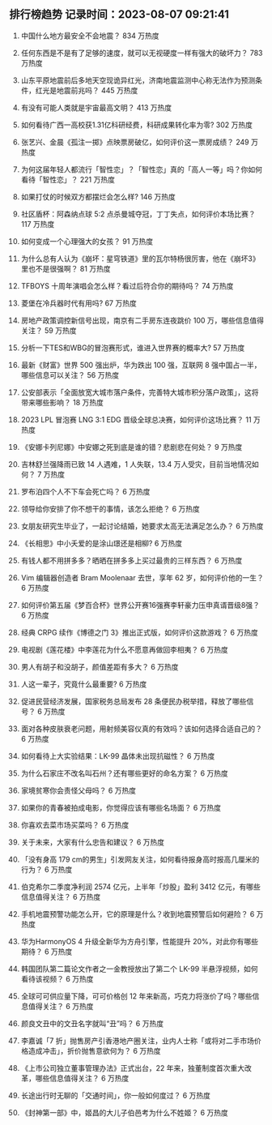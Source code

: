 
## 排行榜趋势 记录时间：2023-08-07 09:21:41
  
  1. 中国什么地方最安全不会地震？ 834 万热度
    
  2. 任何东西是不是有了足够的速度，就可以无视硬度一样有强大的破坏力？ 783 万热度
    
  3. 山东平原地震前后多地天空现诡异红光，济南地震监测中心称无法作为预测条件，红光是地震前兆吗？ 445 万热度
    
  4. 有没有可能人类就是宇宙最高文明？ 413 万热度
    
  5. 如何看待广西一高校获1.31亿科研经费，科研成果转化率为零? 302 万热度
    
  6. 张艺兴、金晨《孤注一掷》点映票房破亿，如何评价这一票房成绩？ 249 万热度
    
  7. 为何这届年轻人都流行「智性恋」？「智性恋」真的「高人一等」吗？你如何看待「智性恋」？ 221 万热度
    
  8. 如果打仗的时候双方都摆烂会怎么样? 146 万热度
    
  9. 社区盾杯：阿森纳点球 5:2 点杀曼城夺冠，丁丁失点，如何评价本场比赛？ 117 万热度
    
  10. 如何变成一个心理强大的女孩？ 91 万热度
    
  11. 为什么总有人认为《崩坏：星穹铁道》里的瓦尔特杨很厉害，他在《崩坏3》里也不是很强啊？ 81 万热度
    
  12. TFBOYS 十周年演唱会怎么样？看过后符合你的期待吗？ 74 万热度
    
  13. 菱堡在冷兵器时代有用吗? 67 万热度
    
  14. 房地产政策调控新信号出现，南京有二手房东连夜跳价 100 万，哪些信息值得关注？ 59 万热度
    
  15. 分析一下TES和WBG的冒泡赛形式，谁进入世界赛的概率大? 57 万热度
    
  16. 最新《财富》世界 500 强出炉，华为跌出 100 强，互联网 8 强中国占一半，哪些信息可以关注？ 56 万热度
    
  17. 公安部表示「全面放宽大城市落户条件，完善特大城市积分落户政策」，这将带来哪些影响？ 18 万热度
    
  18. 2023 LPL 冒泡赛 LNG 3:1 EDG 晋级全球总决赛，如何评价这场比赛？ 11 万热度
    
  19. 《安娜卡列尼娜》中安娜之死到底是谁的错？悲剧悲在何处？ 9 万热度
    
  20. 吉林舒兰强降雨已致 14 人遇难，1 人失联，13.4 万人受灾，目前当地情况如何？ 7 万热度
    
  21. 罗布泊四个人不下车会死亡吗？ 6 万热度
    
  22. 领导给你安排了你不想干的事情，该怎么拒绝？ 6 万热度
    
  23. 女朋友研究生毕业了，一起讨论结婚，她要求太高无法满足怎么办？ 6 万热度
    
  24. 《长相思》中小夭爱的是涂山璟还是相柳? 6 万热度
    
  25. 有钱人都不用拼多多？晒晒在拼多多上买过最贵的三样东西？ 6 万热度
    
  26. Vim 编辑器创造者 Bram Moolenaar 去世，享年 62 岁，如何评价他的一生？ 6 万热度
    
  27. 如何评价第五届《梦百合杯》世界公开赛16强赛李轩豪力压申真谞晋级8强？ 6 万热度
    
  28. 经典 CRPG 续作《博德之门 3》推出正式版，如何评价这款游戏？ 6 万热度
    
  29. 电视剧《莲花楼》中李莲花为什么不愿意再做回李相夷？ 6 万热度
    
  30. 男人有胡子和没胡子，颜值差距有多大？ 6 万热度
    
  31. 人这一辈子，究竟什么最重要? 6 万热度
    
  32. 促进民营经济发展，国家税务总局发布 28 条便民办税举措，释放了哪些信号？ 6 万热度
    
  33. 面对各种皮肤衰老问题，用射频美容仪真的有效吗？该如何选择合适自己的？ 6 万热度
    
  34. 如何看待上大实验结果：LK-99 晶体未出现抗磁性？ 6 万热度
    
  35. 为什么石家庄不改名叫石州？还有哪些更好的命名方案？ 6 万热度
    
  36. 家境贫寒你会责怪父母吗？ 6 万热度
    
  37. 如果你的青春被拍成电影，你觉得应该有哪些名场面？ 6 万热度
    
  38. 你喜欢去菜市场买菜吗？ 6 万热度
    
  39. 关于未来，大家有什么忠告和建议？ 6 万热度
    
  40. 「没有身高 179 cm的男生」引发网友关注，如何看待报身高时报高几厘米的行为？ 6 万热度
    
  41. 伯克希尔二季度净利润 2574 亿元，上半年「炒股」盈利 3412 亿元，有哪些信息值得关注？ 6 万热度
    
  42. 手机地震预警功能怎么开，它的原理是什么？收到地震预警后如何避险？ 6 万热度
    
  43. 华为HarmonyOS 4 升级全新华为方舟引擎，性能提升 20%，对此你有哪些期待？ 6 万热度
    
  44. 韩国团队第二篇论文作者之一金教授放出了第二个 LK-99 半悬浮视频，如何看待该视频？ 6 万热度
    
  45. 全球可可供应量下降，可可价格创 12 年来新高，巧克力将涨价了吗？哪些信息值得关注？ 6 万热度
    
  46. 颜良文丑中的文丑名字就叫“丑”吗？ 6 万热度
    
  47. 李嘉诚「7 折」抛售房产引香港地产圈关注，业内人士称「或将对二手市场价格造成冲击」，折价抛售意欲何为？ 6 万热度
    
  48. 《上市公司独立董事管理办法》正式出台，22 年来，独董制度首次重大改革，哪些信息值得关注？ 6 万热度
    
  49. 长途出行时无聊的「交通时间」，你一般如何度过？ 6 万热度
    
  50. 《封神第一部》中，姬昌的大儿子伯邑考为什么不姓姬？ 6 万热度
    